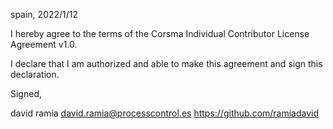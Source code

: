 spain, 2022/1/12

I hereby agree to the terms of the Corsma Individual Contributor License
Agreement v1.0.

I declare that I am authorized and able to make this agreement and sign this
declaration.

Signed,

david ramia david.ramia@processcontrol.es https://github.com/ramiadavid
